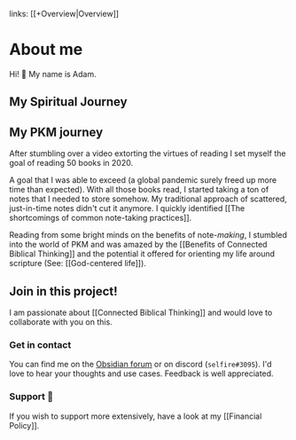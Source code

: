 links: [[+Overview|Overview]]
# About me
Hi! 👋 My name is Adam. 

## My Spiritual Journey

## My PKM journey
After stumbling over a video extorting the virtues of reading I set myself the goal of reading 50 books in 2020. 

A goal that I was able to exceed (a global pandemic surely freed up more time than expected). With all those books read, I started taking a ton of notes that I needed to store somehow. My traditional approach of scattered, just-in-time notes didn't cut it anymore. I quickly identified [[The shortcomings of common note-taking practices]].

Reading from some bright minds on the benefits of note-*making*, I stumbled into the world of PKM and was amazed by the [[Benefits of Connected Biblical Thinking]] and the potential it offered for orienting my life around scripture (See: [[God-centered life]]).

## Join in this project!
I am passionate about [[Connected Biblical Thinking]] and would love to collaborate with you on this. 

### Get in contact
You can find me on the [Obsidian forum](https://forum.obsidian.md/u/selfire/summary) or on discord (`selfire#3095`). I'd love to hear your thoughts and use cases. Feedback is well appreciated.

### Support 🤝
If you wish to support more extensively, have a look at my [[Financial Policy]].
